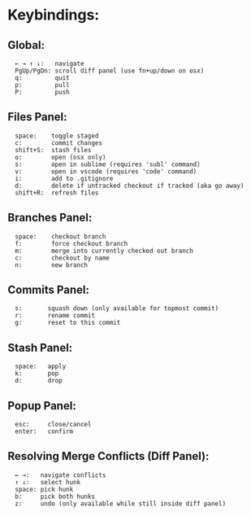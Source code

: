 # Keybindings:

## Global:

      ← → ↑ ↓:   navigate
      PgUp/PgDn: scroll diff panel (use fn+up/down on osx)
      q:         quit
      p:         pull
      P:         push

## Files Panel:

      space:    toggle staged
      c:        commit changes
      shift+S:  stash files
      o:        open (osx only)
      s:        open in sublime (requires 'subl' command)
      v:        open in vscode (requires 'code' command)
      i:        add to .gitignore
      d:        delete if untracked checkout if tracked (aka go away)
      shift+R:  refresh files

## Branches Panel:

      space:    checkout branch
      f:        force checkout branch
      m:        merge into currently checked out branch
      c:        checkout by name
      n:        new branch

## Commits Panel:

      s:       squash down (only available for topmost commit)
      r:       rename commit
      g:       reset to this commit

## Stash Panel:

      space:   apply
      k:       pop
      d:       drop

## Popup Panel:

      esc:     close/cancel
      enter:   confirm

## Resolving Merge Conflicts (Diff Panel):

      ← →:   navigate conflicts
      ↑ ↓:   select hunk
      space: pick hunk
      b:     pick both hunks
      z:     undo (only available while still inside diff panel)
